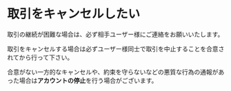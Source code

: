 # 取引をキャンセルしたい

取引の継続が困難な場合は、必ず相手ユーザー様にご連絡をお願いいたします。

取引をキャンセルする場合は必ずユーザー様同士で取引を中止することを合意されてから行って下さい。

合意がない一方的なキャンセルや、約束を守らないなどの悪質な行為の通報があった場合は**アカウントの停止**を行う場合がございます。